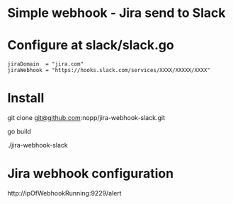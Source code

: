 # Simple webhook - Jira send to Slack

# Configure at slack/slack.go
	jiraDomain  = "jira.com"
	jiraWebhook = "https://hooks.slack.com/services/XXXX/XXXXX/XXXX"

# Install
  git clone git@github.com:nopp/jira-webhook-slack.git
  
  go build
  
  ./jira-webhook-slack

# Jira webhook configuration
http://ipOfWebhookRunning:9229/alert
